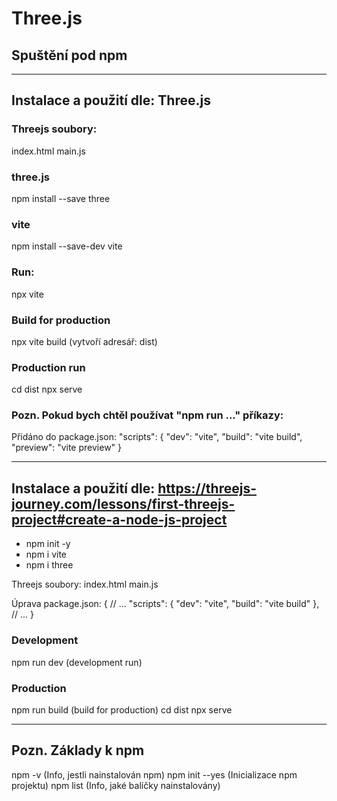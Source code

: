# Three.js

## Spuštění pod npm

----
## Instalace a použití dle: Three.js 

### Threejs soubory:
index.html
main.js

### three.js
npm install --save three

### vite
npm install --save-dev vite

### Run:
npx vite

### Build for production
npx vite build
(vytvoří adresář: dist)

### Production run
cd dist
npx serve

### Pozn. Pokud bych chtěl používat "npm run ..." příkazy:
Přidáno do package.json:
  "scripts": {
  "dev": "vite",
  "build": "vite build",
  "preview": "vite preview"
  }

---

## Instalace a použití dle: https://threejs-journey.com/lessons/first-threejs-project#create-a-node-js-project

- npm init -y
- npm i vite
- npm i three

Threejs soubory:
index.html
main.js

Úprava package.json:
{
  // ...
  "scripts": {
    "dev": "vite",
    "build": "vite build"
  },
  // ...
}

### Development
npm run dev		(development run)

### Production
npm run build	(build for production)
cd dist
npx serve

---

## Pozn. Základy k npm

npm -v			(Info, jestli nainstalován npm)
npm init --yes	(Inicializace npm projektu)
npm list		(Info, jaké balíčky nainstalovány)
